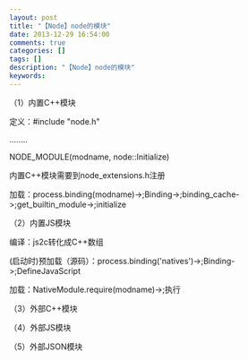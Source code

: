 ```yaml
---
layout: post
title: "【Node】node的模块"
date: 2013-12-29 16:54:00 
comments: true
categories: []
tags: []
description: "【Node】node的模块"
keywords: 
---
```



 
  
   （1）内置C++模块
  
 
 
  
   定义：#include "node.h"
  
 
 
  
   ........
  
 
 
  
   NODE_MODULE(modname, node::Initialize)
  
 
 
  
   内置C++模块需要到node_extensions.h注册
  
 
 
  
   加载：process.binding(modname)->;Binding->;binding_cache->;get_builtin_module->;initialize
  
 
 
  
   （2）内置JS模块
  
 
 
  
   编译：js2c转化成C++数组
  
 
 
  
   (启动时)预加载（源码）：process.binding('natives')->;Binding->;DefineJavaScript
  
 
 
  
   加载：NativeModule.require(modname)->;执行
  
 
 
  
   （3）外部C++模块
  
 
 
  
   
   
  
 
 
  
   （4）外部JS模块
  
 
 
  
   
   
  
 
 
  
   （5）外部JSON模块
  
 
 
  
   
   
  
 
 
  
  
 
 
  
   
   
  
 


